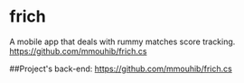 # frich
A mobile app that deals with rummy matches score tracking. https://github.com/mmouhib/frich.cs


##Project's back-end:
https://github.com/mmouhib/frich.cs
